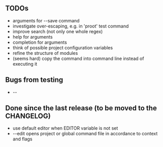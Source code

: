 ## TODOs

* arguments for --save command
* investigate over-escaping, e.g. in 'proot' test command
* improve search (not only one whole regex)
* help for arguments
* completion for arguments
* think of possible project configuration variables
* refine the structure of modules
* (seems hard) copy the command into command line instead of executing it

## Bugs from testing 

* --

## Done since the last release (to be moved to the CHANGELOG)

* use default editor when EDITOR variable is not set
* --edit opens project or global command file in accordance to context and flags
